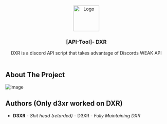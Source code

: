 <br/>
<p align="center">
  <a href="[https://github.com/Xvirus-Team/xvirus-tools](https://github.com/vccie/DXR-discord-multi-tool/)">
    <img src="https://cdn.discordapp.com/attachments/1206191296755273752/1206214788523495424/image.png?ex=65db320f&is=65c8bd0f&hm=c52abf327f57fd9f252221bd1e18ed4651247e5ff423ac5ffe5698e0f340509a&" alt="Logo" width="80" height="80">
  </a>

  <h3 align="center">[API-Tool]- DXR</h3>

  <p align="center">
    DXR is a discord API script that takes advantage of Discords WEAK API
    <br/>
    <br/>
    <a hre"VERSION 1"></a>
  </p>
</p>

## About The Project

![image](https://github.com/vccie/DXR-discord-multi-tool/assets/152461394/70ee0558-b5dd-4f9f-87ab-bcabe905f90e)



## Authors (Only d3xr worked on DXR)

* **D3XR** - *Shit head (retarded)* - D3XR - *Fully Maintaining DXR*
